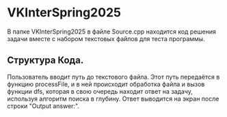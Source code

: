 # VKInterSpring2025

В папке VKInterSpring2025 в файле Source.cpp находится код решения задачи вместе с набором текстовых файлов для теста программы.

## Структура Кода.
Пользователь вводит путь до текстового файла. Этот путь передаётся в функцию processFile, и в ней происходит обработка файла и вызов функции dfs, которая в свою очередь находит ответ на задачу, используя алгоритм поиска в глубину. Ответ выводится на экран после строки "Output answer:".
